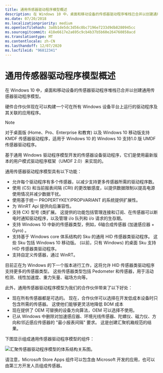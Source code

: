 ```yaml
---
title: 通用传感器驱动程序模型概述
description: 在 Windows 10 中，桌面和移动设备的传感器驱动程序堆栈已合并以创建通用传感器驱动程序模型。
ms.date: 07/20/2018
ms.localizationpriority: medium
ms.openlocfilehash: 3a8b1de5dc3d56c0bc7196e7233d9db8280945cc
ms.sourcegitcommit: 418e6617e2a695c9cb4b37b5b60e264760858acd
ms.translationtype: MT
ms.contentlocale: zh-CN
ms.lasthandoff: 12/07/2020
ms.locfileid: "96812341"
---
```

# <a name="overview-of-the-universal-sensor-driver-model"></a>通用传感器驱动程序模型概述


在 Windows 10 中，桌面和移动设备的传感器驱动程序堆栈已合并以创建通用传感器驱动程序模型。

硬件合作伙伴现在可以构建一个可在所有 Windows 设备平台上运行的驱动程序及其关联的应用程序。

>[!NOTE]
> 对于桌面版 (Home、Pro、Enterprise 和教育) 以及 Windows 10 移动版支持 KMDF 传感器驱动程序，适用于 Windows 10 的 Windows 10 支持1.0 版 UMDF 传感器驱动程序。

 

基于通用 Windows 驱动程序模型开发的传感器设备驱动程序，它们是使用最新版本的用户模式驱动程序框架（UMDF 2.0）来实现的。

通用传感器驱动程序模型具有以下功能：

-   允许每个驱动程序有多个传感器，以减少支持更多传感器所需的驱动程序数。
-   使用 (CS) 和当前报表间隔 (CRI) 的更改敏感度，以提供数据限制以提高电源使用情况并减少数据干扰。
-   使用基于统一 PROPERTYKEY/PROPVARIANT 的系统提供扩展性。
-   为 WinRT Api 提供向后兼容性。
-   支持 CX) 型号 (类扩展。 这提供的功能包括管理连接和订阅、在传感器可以断电时通知驱动程序，以及管理 i/o 队列和 i/o 请求的生存期。
-   支持 Windows 10 中新的传感器类型，例如，6轴合成传感器 (加速感应器 + Gyro) 。
-   支持基于 Windows core 体系结构的 Sku 的通用 HID 传感器类驱动程序。 这些 Sku 包括 Windows 10 移动版。  (以前，只有 Windows) 的桌面 Sku 支持 HID 传感器类驱动程序。
-   支持自定义传感器，通过 WinRT。

目前正在为 Windows 的下一个版本进行工作，这将允许 HID 传感器类驱动程序支持更多的传感器类型。 这些传感器类型包括 Pedometer 和传感器，用于活动检测、线性加速度、重力矢量、磁场方向等。

此外，通用传感器驱动程序模型为我们的合作伙伴带来了以下好处：

-   现在所有传感器都是可选的。 现在，合作伙伴可以选择在开发低成本设备时只包含所需的传感器。 这使他们能够更灵活地降低 BOM 成本
-   现在提供了 OEM 可替换的设备方向算法，OEM 可以选择不使用。
-   已从 Windows 中删除对加速感应器、环境光线传感器、陀螺仪、磁力仪、方向和邻近感应传感器的 "最小报表间隔" 要求。 这是创建汇聚机箱规范的结果。

下图显示组成通用传感器驱动程序模型的组件：

![汇聚传感器驱动程序模型的体系结构关系图。](images/sensorsv2-arch.png)

请注意，Microsoft Store Apps 组件可以包含由 Microsoft 开发的应用，也可以由第三方开发人员组成传感器。

 

 




